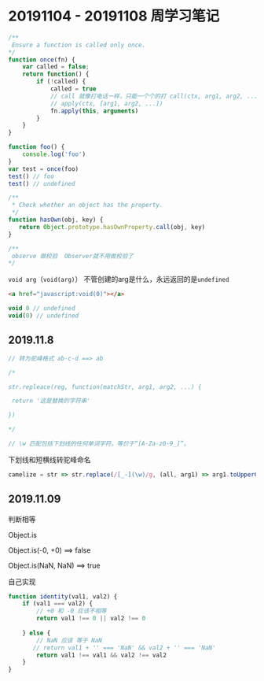 # 20191104 - 20191108 周学习笔记

```js
/**
 Ensure a function is called only once.
*/
function once(fn) {
    var called = false;
    return function() {
        if (!called) {
            called = true
            // call 就像打电话一样，只能一个个的打 call(ctx, arg1, arg2, ...)
            // apply(ctx, [arg1, arg2, ...])
            fn.apply(this, arguments)
        }
    }
}

function foo() {
    console.log('foo')
}
var test = once(foo)
test() // foo
test() // undefined

/**
 * Check whether an object has the property.
 */
function hasOwn(obj, key) {
   return Object.prototype.hasOwnProperty.call(obj, key)
}

```

```js
/**
 observe 做校验  Observer就不用做校验了
*/
```

`void arg`（`void(arg)`） 不管创建的arg是什么，永远返回的是`undefined`

```html
<a href="javascript:void(0)"></a>
```

```js
void 0 // undefined
void(0) // undefined
```

## 2019.11.8

```js
// 转为驼峰格式 ab-c-d ==> ab

/* 

str.repleace(reg, function(matchStr, arg1, arg2, ...) {

 return '这是替换的字符串'

})

*/

// \w 匹配包括下划线的任何单词字符。等价于“[A-Za-z0-9_]”。
```

下划线和短横线转驼峰命名 

```js
camelize = str => str.replace(/[_-](\w)/g, (all, arg1) => arg1.toUpperCase())
```



## 2019.11.09

判断相等

Object.is

Object.is(-0, +0) ==> false

Object.is(NaN, NaN) ==> true

自己实现 

```js
function identity(val1, val2) {
    if (val1 === val2) {
        // +0 和 -0 应该不相等
        return val1 !== 0 || val2 !== 0
        
    } else {
        // NaN 应该 等于 NaN
       // return val1 + '' === 'NaN' && val2 + '' === 'NaN'
        return val1 !== val1 && val2 !== val2
    }
}
```

